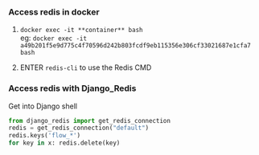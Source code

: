### Access redis in docker 
1. `docker exec -it **container** bash` <br />
eg: `docker exec -it a49b201f5e9d775c4f70596d242b803fcdf9eb115356e306cf33021687e1cfa7 bash`

2. ENTER `redis-cli` to use the Redis CMD

### Access redis with Django_Redis
Get into Django shell

```Python
from django_redis import get_redis_connection
redis = get_redis_connection("default")
redis.keys('flow_*')
for key in x: redis.delete(key)
```
